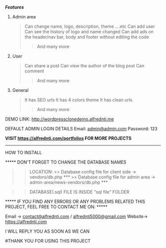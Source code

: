 ***Features***
1. Admin area
    > Can change name, logo, description, theme ....etc
    > Can add user
    > Can see the history of logo and name changed
    > Can add ads on the header/nav bar, body and footer without editing the code
    >> And many more

2. User
    > Can share a post
    > Can view the author of the blog post
    > Can comment
    >> And many more

3. General
    > It has SEO urls
    > It has 4 colors theme
    > It has clean urls
    >> And many more


DEMO LINK: 
http://wordpressclonedemo.alfrednti.me

DEFAULT ADMIN LOGIN DETAILS
Email: admin@admin.com
Password: 123

****VISIT https://alfrednti.com/portfolios FOR MORE PROJECTS****

---------------------------------------------------------------------


HOW TO INSTALL


***** DON'T FORGET TO CHANGE THE DATABASE NAMES

>>LOCATION: 	>> Database config file for client side -> vendors/db.php ***
		        >> Database config file for admin area -> admin-area/news-vendors/db.php ***
			

>>DATABASE(.sql) FILE IS INSIDE "sql file" FOLDER


***** IF YOU FIND ANY ERRORS OR ANY PROBLEMS RELATED THIS PROJECT, FEEL FREE TO CONTACT ME ON: *****  

Email -> contact@alfrednti.com / alfrednti5000@gmail.com
Website-> https://alfrednti.com

I WILL REPLY YOU AS SOON AS WE CAN


#THANK YOU FOR USING THIS PROJECT




 
